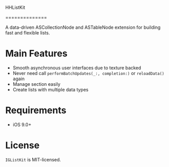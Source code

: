 HHListKit

==============

A data-driven ASCollectionNode and ASTableNode extension for building fast and flexible lists.

Main Features
==============

- Smooth asynchronous user interfaces due to texture backed
- Never need call `performBatchUpdates(_:, completion:)` or `reloadData()` again
- Manage section easily
- Create lists with multiple data types


Requirements
==============

- iOS 9.0+


License
==============

`IGListKit` is MIT-licensed.